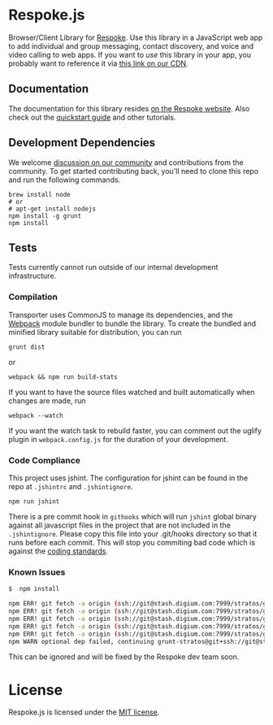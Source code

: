 # Respoke.js

Browser/Client Library for [Respoke](https://www.respoke.io). Use this library in a JavaScript web app to add individual and group messaging, contact discovery, and voice and video calling to web apps. If you want to *use* this library in your app, you probably want to reference it via [this link on our CDN](https://cdn.respoke.io/respoke.min.js).

## Documentation

The documentation for this library resides [on the Respoke website](https://docs.respoke.io/js-library/respoke.html). Also check out the [quickstart guide](https://docs.respoke.io/) and other tutorials.

## Development Dependencies

We welcome [discussion on our community](http://community.respoke.io/) and contributions from the community. To get started contributing back, you'll need to clone this repo and run the following commands.

```
brew install node
# or
# apt-get install nodejs
npm install -g grunt
npm install
```

## Tests

Tests currently cannot run outside of our internal development infrastructure.

### Compilation
Transporter uses CommonJS to manage its dependencies, and the [Webpack](http://webpack.github.io/) module bundler to bundle the library. To create the bundled and minified library suitable for distribution, you can run

```
grunt dist
```

or

```
webpack && npm run build-stats
```

If you want to have the source files watched and built automatically when changes are made, run

```
webpack --watch
```

If you want the watch task to rebuild faster, you can comment out the uglify plugin in `webpack.config.js` for the duration of your development.

### Code Compliance

This project uses jshint.  The configuration for jshint can be found in the repo at `.jshintrc` and `.jshintignore`.

```
npm run jshint
```

There is a pre commit hook in `githooks` which will run `jshint` global binary against all javascript files in the project that are not included in the `.jshintignore`. Please copy this file into your .git/hooks directory so that it runs before each commit. This will stop you commiting bad code which is against the [coding standards](http://wiki.digium.internal/wiki/display/MERCURY/Coding+Conventions).

### Known Issues

```bash
$  npm install

npm ERR! git fetch -a origin (ssh://git@stash.digium.com:7999/stratos/grunt-stratos.git) Permission denied (publickey).
npm ERR! git fetch -a origin (ssh://git@stash.digium.com:7999/stratos/grunt-stratos.git) fatal: Could not read from remote repository.
npm ERR! git fetch -a origin (ssh://git@stash.digium.com:7999/stratos/grunt-stratos.git)
npm ERR! git fetch -a origin (ssh://git@stash.digium.com:7999/stratos/grunt-stratos.git) Please make sure you have the correct access rights
npm ERR! git fetch -a origin (ssh://git@stash.digium.com:7999/stratos/grunt-stratos.git) and the repository exists.
npm WARN optional dep failed, continuing grunt-stratos@git+ssh://git@stash.digium.com:7999/stratos/grunt-stratos.git
```

This can be ignored and will be fixed by the Respoke dev team soon.

# License

Respoke.js is licensed under the [MIT license](LICENSE).

